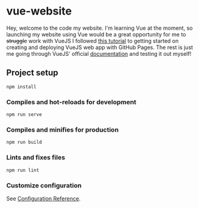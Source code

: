 # vue-website
Hey, welcome to the code my website. I'm learning Vue at the moment, so launching my website using Vue would be a great opportunity for me to ~~struggle~~ work with VueJS
I followed [this tutorial](https://medium.com/swlh/deploy-vue-app-to-github-pages-2ada48d7397e) to getting started on creating and deploying VueJS web app with GitHub Pages. The rest is just me going through VueJS' official [documentation](https://vuejs.org/v2/guide/) and testing it out myself!
## Project setup
```
npm install
```

### Compiles and hot-reloads for development
```
npm run serve
```

### Compiles and minifies for production
```
npm run build
```

### Lints and fixes files
```
npm run lint
```

### Customize configuration
See [Configuration Reference](https://cli.vuejs.org/config/).
